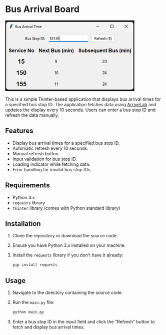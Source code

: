 # Bus Arrival Board

![Image of the application](resources/app.png)

This is a simple Tkinter-based application that displays bus arrival times for a specified bus stop ID. The application fetches data using [ArriveLah](https://github.com/cheeaun/arrivelah) and updates the display every 10 seconds. Users can enter a bus stop ID and refresh the data manually.

## Features

- Display bus arrival times for a specified bus stop ID.
- Automatic refresh every 10 seconds.
- Manual refresh button.
- Input validation for bus stop ID.
- Loading indicator while fetching data.
- Error handling for invalid bus stop IDs.

## Requirements

- Python 3.x
- `requests` library
- `tkinter` library (comes with Python standard library)

## Installation

1. Clone the repository or download the source code.
2. Ensure you have Python 3.x installed on your machine.
3. Install the `requests` library if you don't have it already:

   ```sh
   pip install requests
   ```

## Usage

1. Navigate to the directory containing the source code.
2. Run the `main.py` file:

   ```sh
   python main.py
   ```

3. Enter a bus stop ID in the input field and click the "Refresh" button to fetch and display bus arrival times.
